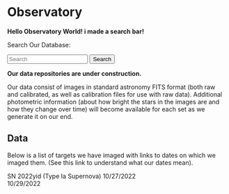 # Observatory

**Hello Observatory World! i made a search bar!**

Search Our Database:

<form method="POST" action="{{ url_for('search') }}">
    <input type="text" name="search_query" placeholder="Search">
    <button type="submit">Search</button>
</form>

**Our data repositories are under construction.**

Our data consist of images in standard astronomy FITS format (both raw and calibrated, as well as calibration files for use with raw data).  Additional photometric information  (about how bright the stars in the images are and how they change over time) will become available for each set as we generate it on our end.  

## Data  

Below is a list of targets we have imaged with links to dates on which we imaged them.  (See this link to understand what our dates mean).

SN 2022yid (Type Ia Supernova)
   10/27/2022  
   10/29/2022  

